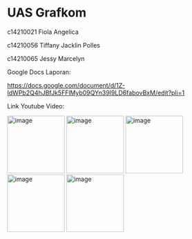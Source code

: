 # UAS Grafkom

c14210021 Fiola Angelica

c14210056 Tiffany Jacklin Polles

c14210065 Jessy Marcelyn

Google Docs Laporan:

https://docs.google.com/document/d/1Z-IdWPb2Q4hJBfJk5FFlMyb09QYn39I9LD6fabovBxM/edit?pli=1

Link Youtube Video:

<img width="133" alt="image" src="https://github.com/tiffanyjacklin/UASGrafkom/assets/107180694/da19f57c-782b-46e3-86c2-3a509d096884">
<img width="133" alt="image" src="https://github.com/tiffanyjacklin/UASGrafkom/assets/107180694/72ae3b6c-980e-4be4-a7b5-fa58ac1684ec">
<img width="133" alt="image" src="https://github.com/tiffanyjacklin/UASGrafkom/assets/107180694/6399c2c9-fe9c-4ee8-8270-a6625e740083">
<img width="133" alt="image" src="https://github.com/tiffanyjacklin/UASGrafkom/assets/107180694/096a3d8d-3580-4658-a945-27a275467322">
<img width="133" alt="image" src="https://github.com/tiffanyjacklin/UASGrafkom/assets/107180694/0682b983-0b0f-4193-a17f-642e65ce1c1e">
